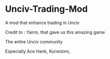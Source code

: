 # Unciv-Trading-Mod
A mod that enhance trading in Unciv




Credit to :
Yairm, that gave us this amazing game

The entire Unciv community

Especially Ace Hank, Kurwizimi, 
